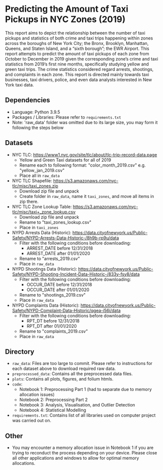 # Predicting the Amount of Taxi Pickups in NYC Zones (2019)
This report aims to depict the relationship between the number of taxi pickups and statistics of both crime and taxi trips happening within zones across the boroughs of New York City; the Bronx, Brooklyn, Manhattan, Queens, and Staten Island, and a “sixth borough”; the EWR Airport. This report attempts to predict the amount of taxi pickups of each zone from October to December in 2019 given the corresponding zone’s crime and taxi statistics from 2019’s first nine months, specifically studying yellow and green taxi trips. The crime statistics considered regard arrests, shootings, and complaints in each zone. This report is directed mainly towards taxi businesses, taxi drivers, police, and even data analysts interested in New York taxi data.

## Dependencies
- Language: Python 3.9.5
- Packages / Libraries: Please refer to `requirements.txt`
- Note: 'raw_data' folder was omitted due to its large size, you may form it following the steps below

## Datasets
- NYC TLC: https://www1.nyc.gov/site/tlc/about/tlc-trip-record-data.page
    - Yellow and Green Taxi datasets for all of 2019
    - Rename each to following format: "color_month_2019.csv" e.g. "yellow_jan_2019.csv"
    - Place all in `raw_data`
- NYC TLC Shapefile: https://s3.amazonaws.com/nyc-tlc/misc/taxi_zones.zip
    - Download zip file and unpack
    - Create folder in `raw_data`, name it `taxi_zones`, and move all items in zip there.
- NYC TLC Zone Lookup Table: https://s3.amazonaws.com/nyc-tlc/misc/taxi+_zone_lookup.csv
    - Download zip file and unpack
    - Rename to "taxi_zones_lookup.csv"
    - Place in `taxi_zones`
- NYPD Arrests Data (Historic): https://data.cityofnewyork.us/Public-Safety/NYPD-Arrests-Data-Historic-/8h9b-rp9u/data
    - Filter with the following conditions before downloading:
        - ARREST_DATE before 12/31/2018
        - ARREST_DATE after 01/01/2020
    - Rename to "arrests_2019.csv"
    - Place in `raw_data`
- NYPD Shootings Data (Historic): https://data.cityofnewyork.us/Public-Safety/NYPD-Shooting-Incident-Data-Historic-/833y-fsy8/data
    - Filter with the following conditions before downloading:
        - OCCUR_DATE before 12/31/2018
        - OCCUR_DATE after 01/01/2020
    - Rename to "shootings_2019.csv"
    - Place in `raw_data`
- NYPD Complaints Data (Historic): https://data.cityofnewyork.us/Public-Safety/NYPD-Complaint-Data-Historic/qgea-i56i/data
    - Filter with the following conditions before downloading:
        - RPT_DT before 12/31/2018
        - RPT_DT after 01/01/2020
    - Rename to "complaints_2019.csv"
    - Place in `raw_data`

## Directory
- `raw_data`: Files are too large to commit. Please refer to instructions for each dataset above to download required raw data.
- `preprocessed_data`: Contains all the preprocessed data files.
- `plots`: Contains all plots, figures, and folium htmls.
- `code`:
    - Notebook 1: Preprocessing Part 1 (had to separate due to memory allocation issues)
    - Notebook 2: Preprocessing Part 2
    - Notebook 3: Analysis, Visualisation, and Outlier Detection
    - Notebook 4: Statistical Modelling
- `requirements.txt`: Contains list of all libraries used on computer project was carried out on. 

## Other
- You may encounter a memory allocation issue in Notebook 1 if you are trying to reconduct the process depending on your device. Please close all other applications and windows to allow for optimal memory allocations.
